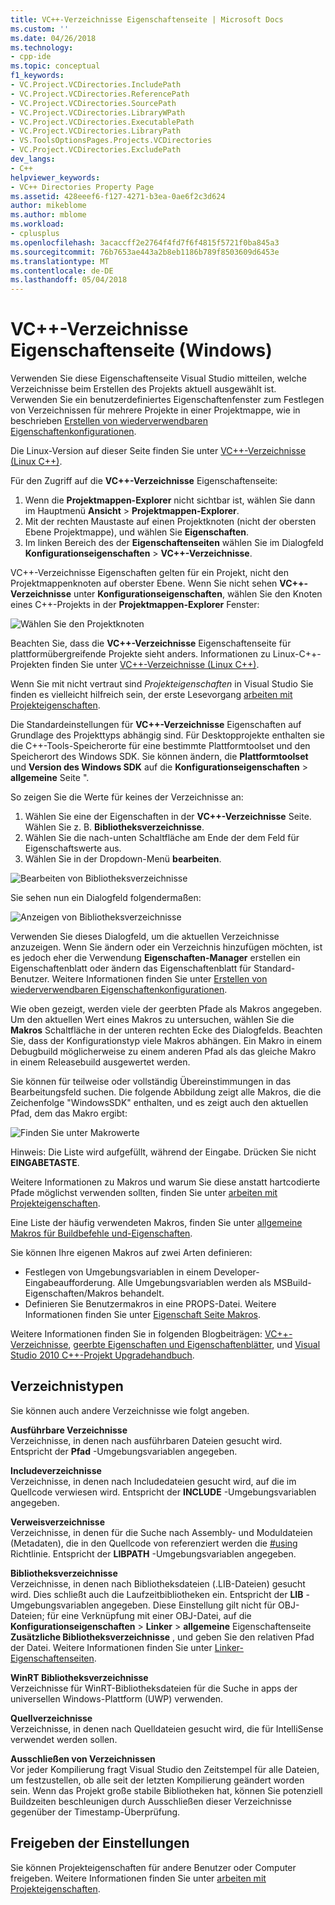```yaml
---
title: VC++-Verzeichnisse Eigenschaftenseite | Microsoft Docs
ms.custom: ''
ms.date: 04/26/2018
ms.technology:
- cpp-ide
ms.topic: conceptual
f1_keywords:
- VC.Project.VCDirectories.IncludePath
- VC.Project.VCDirectories.ReferencePath
- VC.Project.VCDirectories.SourcePath
- VC.Project.VCDirectories.LibraryWPath
- VC.Project.VCDirectories.ExecutablePath
- VC.Project.VCDirectories.LibraryPath
- VS.ToolsOptionsPages.Projects.VCDirectories
- VC.Project.VCDirectories.ExcludePath
dev_langs:
- C++
helpviewer_keywords:
- VC++ Directories Property Page
ms.assetid: 428eeef6-f127-4271-b3ea-0ae6f2c3d624
author: mikeblome
ms.author: mblome
ms.workload:
- cplusplus
ms.openlocfilehash: 3acaccff2e2764f4fd7f6f4815f5721f0ba845a3
ms.sourcegitcommit: 76b7653ae443a2b8eb1186b789f8503609d6453e
ms.translationtype: MT
ms.contentlocale: de-DE
ms.lasthandoff: 05/04/2018
---
```

# <a name="vc-directories-property-page-windows"></a>VC++-Verzeichnisse Eigenschaftenseite (Windows)

Verwenden Sie diese Eigenschaftenseite Visual Studio mitteilen, welche Verzeichnisse beim Erstellen des Projekts aktuell ausgewählt ist. Verwenden Sie ein benutzerdefiniertes Eigenschaftenfenster zum Festlegen von Verzeichnissen für mehrere Projekte in einer Projektmappe, wie in beschrieben [Erstellen von wiederverwendbaren Eigenschaftenkonfigurationen](working-with-project-properties.md#bkmkPropertySheets).

Die Linux-Version auf dieser Seite finden Sie unter [VC++-Verzeichnisse (Linux C++)](../linux/prop-pages/directories-linux.md).   

Für den Zugriff auf die **VC++-Verzeichnisse** Eigenschaftenseite:

1. Wenn die **Projektmappen-Explorer** nicht sichtbar ist, wählen Sie dann im Hauptmenü **Ansicht** > **Projektmappen-Explorer**.
1. Mit der rechten Maustaste auf einen Projektknoten (nicht der obersten Ebene Projektmappe), und wählen Sie **Eigenschaften**.
1. Im linken Bereich des der **Eigenschaftenseiten** wählen Sie im Dialogfeld **Konfigurationseigenschaften** > **VC++-Verzeichnisse**.  

VC++-Verzeichnisse Eigenschaften gelten für ein Projekt, nicht den Projektmappenknoten auf oberster Ebene. Wenn Sie nicht sehen **VC++-Verzeichnisse** unter **Konfigurationseigenschaften**, wählen Sie den Knoten eines C++-Projekts in der **Projektmappen-Explorer** Fenster: 

![Wählen Sie den Projektknoten](media/vcppdir.png "wählen Sie den Projektknoten, um die Eigenschaften der VC++-Verzeichnisse finden Sie unter")

Beachten Sie, dass die **VC++-Verzeichnisse** Eigenschaftenseite für plattformübergreifende Projekte sieht anders. Informationen zu Linux-C++-Projekten finden Sie unter [VC++-Verzeichnisse (Linux C++)](../linux/prop-pages/directories-linux.md). 
 
Wenn Sie mit nicht vertraut sind *Projekteigenschaften* in Visual Studio Sie finden es vielleicht hilfreich sein, der erste Lesevorgang [arbeiten mit Projekteigenschaften](working-with-project-properties.md). 
 
Die Standardeinstellungen für **VC++-Verzeichnisse** Eigenschaften auf Grundlage des Projekttyps abhängig sind. Für Desktopprojekte enthalten sie die C++-Tools-Speicherorte für eine bestimmte Plattformtoolset und den Speicherort des Windows SDK. Sie können ändern, die **Plattformtoolset** und **Version des Windows SDK** auf die **Konfigurationseigenschaften** > **allgemeine** Seite ". 

So zeigen Sie die Werte für keines der Verzeichnisse an:

1. Wählen Sie eine der Eigenschaften in der **VC++-Verzeichnisse** Seite. Wählen Sie z. B. **Bibliotheksverzeichnisse**.
1. Wählen Sie die nach-unten Schaltfläche am Ende der dem Feld für Eigenschaftswerte aus.
1. Wählen Sie in der Dropdown-Menü **bearbeiten**.

![Bearbeiten von Bibliotheksverzeichnisse](media/vcppdir_libdir_edit.png "Dialogfeld Bibliothekspfade bearbeiten")

Sie sehen nun ein Dialogfeld folgendermaßen: 

![Anzeigen von Bibliotheksverzeichnisse](media/vcppdir_libdir.png "Dialogfeld zum Hinzufügen oder Entfernen von Bibliothekspfade")

Verwenden Sie dieses Dialogfeld, um die aktuellen Verzeichnisse anzuzeigen. Wenn Sie ändern oder ein Verzeichnis hinzufügen möchten, ist es jedoch eher die Verwendung **Eigenschaften-Manager** erstellen ein Eigenschaftenblatt oder ändern das Eigenschaftenblatt für Standard-Benutzer. Weitere Informationen finden Sie unter [Erstellen von wiederverwendbaren Eigenschaftenkonfigurationen](working-with-project-properties.md#bkmkPropertySheets).

Wie oben gezeigt, werden viele der geerbten Pfade als Makros angegeben.  Um den aktuellen Wert eines Makros zu untersuchen, wählen Sie die **Makros** Schaltfläche in der unteren rechten Ecke des Dialogfelds. Beachten Sie, dass der Konfigurationstyp viele Makros abhängen. Ein Makro in einem Debugbuild möglicherweise zu einem anderen Pfad als das gleiche Makro in einem Releasebuild ausgewertet werden. 

Sie können für teilweise oder vollständig Übereinstimmungen in das Bearbeitungsfeld suchen. Die folgende Abbildung zeigt alle Makros, die die Zeichenfolge "WindowsSDK" enthalten, und es zeigt auch den aktuellen Pfad, dem das Makro ergibt:

![Finden Sie unter Makrowerte](media/vcppdir_libdir_macros.png "Dialogfeld zum Bearbeiten von Makros")

Hinweis: Die Liste wird aufgefüllt, während der Eingabe. Drücken Sie nicht **EINGABETASTE**.

Weitere Informationen zu Makros und warum Sie diese anstatt hartcodierte Pfade möglichst verwenden sollten, finden Sie unter [arbeiten mit Projekteigenschaften](../ide/working-with-project-properties.md#bkmkPropertiesVersusMacros). 

Eine Liste der häufig verwendeten Makros, finden Sie unter [allgemeine Makros für Buildbefehle und-Eigenschaften](https://docs.microsoft.com/en-us/cpp/ide/common-macros-for-build-commands-and-properties).

Sie können Ihre eigenen Makros auf zwei Arten definieren:
-   Festlegen von Umgebungsvariablen in einem Developer-Eingabeaufforderung. Alle Umgebungsvariablen werden als MSBuild-Eigenschaften/Makros behandelt.
-   Definieren Sie Benutzermakros in eine PROPS-Datei. Weitere Informationen finden Sie unter [Eigenschaft Seite Makros](working-with-project-properties.md#bkmkPropertiesVersusMacros). 

Weitere Informationen finden Sie in folgenden Blogbeiträgen: [VC++-Verzeichnisse](http://blogs.msdn.com/b/vsproject/archive/2009/07/07/vc-directories.aspx), [geerbte Eigenschaften und Eigenschaftenblätter](http://blogs.msdn.com/b/vsproject/archive/2009/06/23/inherited-properties-and-property-sheets.aspx), und [Visual Studio 2010 C++-Projekt Upgradehandbuch](http://blogs.msdn.com/b/vcblog/archive/2010/03/02/visual-studio-2010-c-project-upgrade-guide.aspx).  
  
## <a name="directory-types"></a>Verzeichnistypen

Sie können auch andere Verzeichnisse wie folgt angeben.  
  
**Ausführbare Verzeichnisse**<br/>
Verzeichnisse, in denen nach ausführbaren Dateien gesucht wird. Entspricht der **Pfad** -Umgebungsvariablen angegeben.

**Includeverzeichnisse**<br/>
Verzeichnisse, in denen nach Includedateien gesucht wird, auf die im Quellcode verwiesen wird. Entspricht der **INCLUDE** -Umgebungsvariablen angegeben.

**Verweisverzeichnisse**<br/>
 Verzeichnisse, in denen für die Suche nach Assembly- und Moduldateien (Metadaten), die in den Quellcode von referenziert werden die [#using](../preprocessor/hash-using-directive-cpp.md) Richtlinie. Entspricht der **LIBPATH** -Umgebungsvariablen angegeben.

**Bibliotheksverzeichnisse**<br/>
Verzeichnisse, in denen nach Bibliotheksdateien (.LIB-Dateien) gesucht wird. Dies schließt auch die Laufzeitbibliotheken ein. Entspricht der **LIB** -Umgebungsvariablen angegeben. Diese Einstellung gilt nicht für OBJ-Dateien; für eine Verknüpfung mit einer OBJ-Datei, auf die **Konfigurationseigenschaften** > **Linker** > **allgemeine** Eigenschaftenseite  **Zusätzliche Bibliotheksverzeichnisse** , und geben Sie den relativen Pfad der Datei. Weitere Informationen finden Sie unter [Linker-Eigenschaftenseiten](../ide/linker-property-pages.md).

**WinRT Bibliotheksverzeichnisse**<br/>
Verzeichnisse für WinRT-Bibliotheksdateien für die Suche in apps der universellen Windows-Plattform (UWP) verwenden. 

**Quellverzeichnisse**<br/>
Verzeichnisse, in denen nach Quelldateien gesucht wird, die für IntelliSense verwendet werden sollen.

**Ausschließen von Verzeichnissen**<br/>
Vor jeder Kompilierung fragt Visual Studio den Zeitstempel für alle Dateien, um festzustellen, ob alle seit der letzten Kompilierung geändert worden sein. Wenn das Projekt große stabile Bibliotheken hat, können Sie potenziell Buildzeiten beschleunigen durch Ausschließen dieser Verzeichnisse gegenüber der Timestamp-Überprüfung.

## <a name="sharing-the-settings"></a>Freigeben der Einstellungen

Sie können Projekteigenschaften für andere Benutzer oder Computer freigeben. Weitere Informationen finden Sie unter [arbeiten mit Projekteigenschaften](../ide/working-with-project-properties.md).
